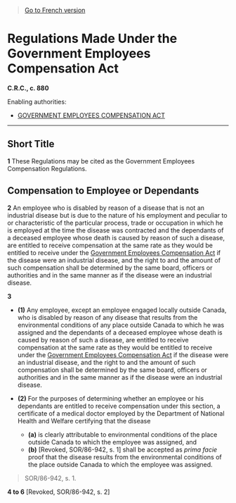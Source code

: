 > [Go to French version](/fr/Règlements/Codification%20des%20règlements%20du%20Canada/801-900/C.R.C.,%20ch.%20880.md)

# Regulations Made Under the Government Employees Compensation Act

**C.R.C., c. 880**

Enabling authorities: 
- [GOVERNMENT EMPLOYEES COMPENSATION ACT](/en/Acts/Revised%20Statutes%20of%20Canada/G/G-5.md)

----------



## Short Title


**1** These Regulations may be cited as the Government Employees Compensation Regulations.




## Compensation to Employee or Dependants


**2** An employee who is disabled by reason of a disease that is not an industrial disease but is due to the nature of his employment and peculiar to or characteristic of the particular process, trade or occupation in which he is employed at the time the disease was contracted and the dependants of a deceased employee whose death is caused by reason of such a disease, are entitled to receive compensation at the same rate as they would be entitled to receive under the [Government Employees Compensation Act](/en/Acts/Revised%20Statutes%20of%20Canada/G/G-5.md) if the disease were an industrial disease, and the right to and the amount of such compensation shall be determined by the same board, officers or authorities and in the same manner as if the disease were an industrial disease.



**3** 

- **(1)** Any employee, except an employee engaged locally outside Canada, who is disabled by reason of any disease that results from the environmental conditions of any place outside Canada to which he was assigned and the dependants of a deceased employee whose death is caused by reason of such a disease, are entitled to receive compensation at the same rate as they would be entitled to receive under the [Government Employees Compensation Act](/en/Acts/Revised%20Statutes%20of%20Canada/G/G-5.md) if the disease were an industrial disease, and the right to and the amount of such compensation shall be determined by the same board, officers or authorities and in the same manner as if the disease were an industrial disease.

- **(2)** For the purposes of determining whether an employee or his dependants are entitled to receive compensation under this section, a certificate of a medical doctor employed by the Department of National Health and Welfare certifying that the disease
	- **(a)** is clearly attributable to environmental conditions of the place outside Canada to which the employee was assigned, and
	- **(b)** [Revoked, SOR/86-942, s. 1]
shall be accepted as *prima facie* proof that the disease results from the environmental conditions of the place outside Canada to which the employee was assigned.
> SOR/86-942, s. 1.




**4 to 6** [Revoked, SOR/86-942, s. 2]


